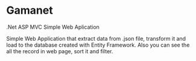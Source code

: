 # Gamanet
.Net ASP MVC Simple Web Aplication

Simple Web Application that extract data from .json file, transform it and load to the database created with Entity Framework.
Also you can see the all the record in web page, sort it and filter.
